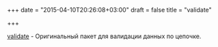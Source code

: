 +++
date = "2015-04-10T20:26:08+03:00"
draft = false
title = "validate"

+++

<p><a href="https://github.com/cosiner/gohper/tree/master/validate">validate</a>&nbsp;- Оригинальный пакет для валидации данных по цепочке.</p>

